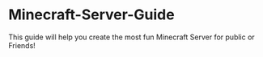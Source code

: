 # Minecraft-Server-Guide
This guide will help you create the most fun Minecraft Server for public or Friends!
